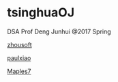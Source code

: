 # tsinghuaOJ

DSA Prof Deng Junhui 
@2017 Spring


[zhousoft](https://github.com/cnin/TsingHuaDataStructOj)

[paulxiao](https://github.com/paulxiao/tsinghua-datastructure)

[Maples7](http://www.cnblogs.com/maples7/archive/2014/10/21/4040058.html)
